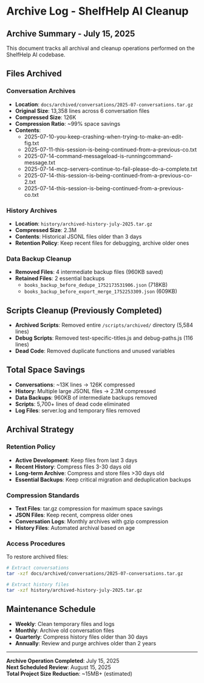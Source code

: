 # Archive Log - ShelfHelp AI Cleanup

## Archive Summary - July 15, 2025

This document tracks all archival and cleanup operations performed on the ShelfHelp AI codebase.

## Files Archived

### Conversation Archives
- **Location**: `docs/archived/conversations/2025-07-conversations.tar.gz`
- **Original Size**: 13,358 lines across 6 conversation files
- **Compressed Size**: 126K
- **Compression Ratio**: ~99% space savings
- **Contents**:
  - 2025-07-10-you-keep-crashing-when-trying-to-make-an-edit-fig.txt
  - 2025-07-11-this-session-is-being-continued-from-a-previous-co.txt
  - 2025-07-14-command-messageload-is-runningcommand-message.txt
  - 2025-07-14-mcp-servers-continue-to-fail-please-do-a-complete.txt
  - 2025-07-14-this-session-is-being-continued-from-a-previous-co-2.txt
  - 2025-07-14-this-session-is-being-continued-from-a-previous-co.txt

### History Archives
- **Location**: `history/archived-history-july-2025.tar.gz`
- **Compressed Size**: 2.3M
- **Contents**: Historical JSONL files older than 3 days
- **Retention Policy**: Keep recent files for debugging, archive older ones

### Data Backup Cleanup
- **Removed Files**: 4 intermediate backup files (960KB saved)
- **Retained Files**: 2 essential backups
  - `books_backup_before_dedupe_1752173531906.json` (718KB)
  - `books_backup_before_export_merge_1752253309.json` (609KB)

## Scripts Cleanup (Previously Completed)
- **Archived Scripts**: Removed entire `/scripts/archived/` directory (5,584 lines)
- **Debug Scripts**: Removed test-specific-titles.js and debug-paths.js (116 lines)
- **Dead Code**: Removed duplicate functions and unused variables

## Total Space Savings
- **Conversations**: ~13K lines → 126K compressed
- **History**: Multiple large JSONL files → 2.3M compressed
- **Data Backups**: 960KB of intermediate backups removed
- **Scripts**: 5,700+ lines of dead code eliminated
- **Log Files**: server.log and temporary files removed

## Archival Strategy

### Retention Policy
- **Active Development**: Keep files from last 3 days
- **Recent History**: Compress files 3-30 days old
- **Long-term Archive**: Compress and store files >30 days old
- **Essential Backups**: Keep critical migration and deduplication backups

### Compression Standards
- **Text Files**: tar.gz compression for maximum space savings
- **JSON Files**: Keep recent, compress older ones
- **Conversation Logs**: Monthly archives with gzip compression
- **History Files**: Automated archival based on age

### Access Procedures
To restore archived files:
```bash
# Extract conversations
tar -xzf docs/archived/conversations/2025-07-conversations.tar.gz

# Extract history files
tar -xzf history/archived-history-july-2025.tar.gz
```

## Maintenance Schedule
- **Weekly**: Clean temporary files and logs
- **Monthly**: Archive old conversation files
- **Quarterly**: Compress history files older than 30 days
- **Annually**: Review and purge archives older than 2 years

---

**Archive Operation Completed**: July 15, 2025  
**Next Scheduled Review**: August 15, 2025  
**Total Project Size Reduction**: ~15MB+ (estimated)